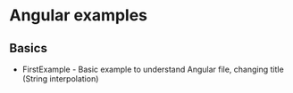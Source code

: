 # Angular examples

## Basics

- FirstExample - Basic example to understand Angular file, changing title (String interpolation)